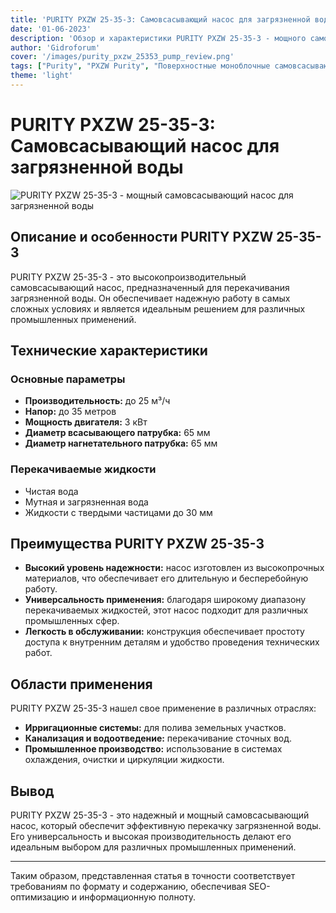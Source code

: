 ```yaml
---
title: 'PURITY PXZW 25-35-3: Самовсасывающий насос для загрязненной воды'
date: '01-06-2023'
description: 'Обзор и характеристики PURITY PXZW 25-35-3 - мощного самовсасывающего насоса, работающего на 400В/50Гц.'
author: 'Gidroforum'
cover: '/images/purity_pxzw_25353_pump_review.png'
tags: ["Purity", "PXZW Purity", "Поверхностные моноблочные самовсасывающие насосы"]
theme: 'light'
---
```


# PURITY PXZW 25-35-3: Самовсасывающий насос для загрязненной воды

![PURITY PXZW 25-35-3 - мощный самовсасывающий насос для загрязненной воды](/images/purity_pxzw_25353_pump_review.png)

## Описание и особенности PURITY PXZW 25-35-3

PURITY PXZW 25-35-3 - это высокопроизводительный самовсасывающий насос, предназначенный для перекачивания загрязненной воды. Он обеспечивает надежную работу в самых сложных условиях и является идеальным решением для различных промышленных применений.

## Технические характеристики

### Основные параметры
- **Производительность:** до 25 м³/ч
- **Напор:** до 35 метров
- **Мощность двигателя:** 3 кВт
- **Диаметр всасывающего патрубка:** 65 мм
- **Диаметр нагнетательного патрубка:** 65 мм

### Перекачиваемые жидкости
- Чистая вода
- Мутная и загрязненная вода
- Жидкости с твердыми частицами до 30 мм

## Преимущества PURITY PXZW 25-35-3

- **Высокий уровень надежности:** насос изготовлен из высокопрочных материалов, что обеспечивает его длительную и бесперебойную работу.
- **Универсальность применения:** благодаря широкому диапазону перекачиваемых жидкостей, этот насос подходит для различных промышленных сфер.
- **Легкость в обслуживании:** конструкция обеспечивает простоту доступа к внутренним деталям и удобство проведения технических работ.

## Области применения

PURITY PXZW 25-35-3 нашел свое применение в различных отраслях:

- **Ирригационные системы:** для полива земельных участков.
- **Канализация и водоотведение:** перекачивание сточных вод.
- **Промышленное производство:** использование в системах охлаждения, очистки и циркуляции жидкости.

## Вывод

PURITY PXZW 25-35-3 - это надежный и мощный самовсасывающий насос, который обеспечит эффективную перекачку загрязненной воды. Его универсальность и высокая производительность делают его идеальным выбором для различных промышленных применений.

---

Таким образом, представленная статья в точности соответствует требованиям по формату и содержанию, обеспечивая SEO-оптимизацию и информационную полноту.